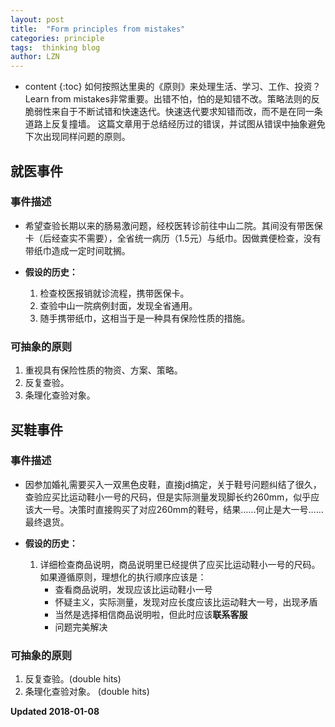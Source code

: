 ```yaml
---
layout: post
title:  "Form principles from mistakes"
categories: principle 
tags:  thinking blog
author: LZN
---
```


* content
{:toc}
如何按照达里奥的《原则》来处理生活、学习、工作、投资？Learn from mistakes非常重要。出错不怕，怕的是知错不改。策略法则的反脆弱性来自于不断试错和快速迭代。快速迭代要求知错而改，而不是在同一条道路上反复撞墙。
这篇文章用于总结经历过的错误，并试图从错误中抽象避免下次出现同样问题的原则。

## 就医事件
### 事件描述

* 希望查验长期以来的肠易激问题，经校医转诊前往中山二院。其间没有带医保卡（后经查实不需要），全省统一病历（1.5元）与纸巾。因做粪便检查，没有带纸巾造成一定时间耽搁。

* **假设的历史：**
    1. 检查校医报销就诊流程，携带医保卡。
    2. 查验中山一院病例封面，发现全省通用。
    3. 随手携带纸巾，这相当于是一种具有保险性质的措施。

### 可抽象的原则

1. 重视具有保险性质的物资、方案、策略。
2. 反复查验。
3. 条理化查验对象。

## 买鞋事件
### 事件描述

* 因参加婚礼需要买入一双黑色皮鞋，直接jd搞定，关于鞋号问题纠结了很久，查验应买比运动鞋小一号的尺码，但是实际测量发现脚长约260mm，似乎应该大一号。决策时直接购买了对应260mm的鞋号，结果……何止是大一号……最终退货。

* **假设的历史：**
    1. 详细检查商品说明，商品说明里已经提供了应买比运动鞋小一号的尺码。如果遵循原则，理想化的执行顺序应该是：
        * 查看商品说明，发现应该比运动鞋小一号
        * 怀疑主义，实际测量，发现对应长度应该比运动鞋大一号，出现矛盾
        * 当然是选择相信商品说明啦，但此时应该**联系客服**
        * 问题完美解决

### 可抽象的原则

1. 反复查验。(double hits)
2. 条理化查验对象。 (double hits)


**Updated 2018-01-08**
